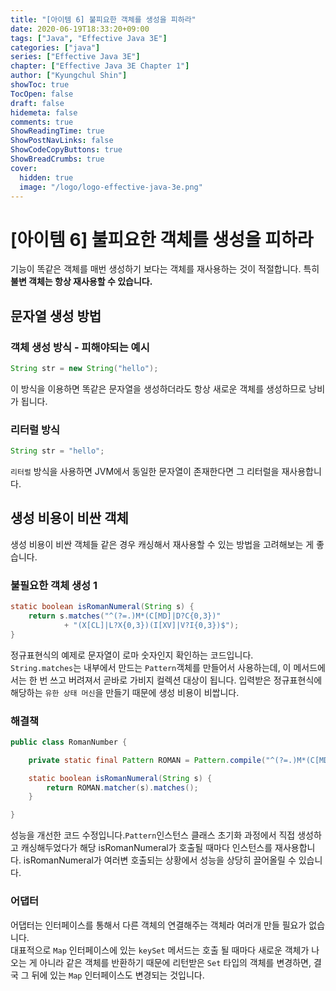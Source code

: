 ```yaml
---
title: "[아이템 6] 불피요한 객체를 생성을 피하라"
date: 2020-06-19T18:33:20+09:00
tags: ["Java", "Effective Java 3E"]
categories: ["java"]
series: ["Effective Java 3E"]
chapter: ["Effective Java 3E Chapter 1"]
author: ["Kyungchul Shin"]
showToc: true
TocOpen: false
draft: false
hidemeta: false
comments: true
ShowReadingTime: true
ShowPostNavLinks: false
ShowCodeCopyButtons: true
ShowBreadCrumbs: true
cover:
  hidden: true
  image: "/logo/logo-effective-java-3e.png"
---
```

# [아이템 6] 불피요한 객체를 생성을 피하라
기능이 똑같은 객체를 매번 생성하기 보다는 객체를 재사용하는 것이 적절합니다. 특히 **불변 객체는 항상 재사용할 수 있습니다.**

## **문자열 생성 방법**
### **객체 생성 방식 - 피해야되는 예시**
``` java
String str = new String("hello");
```
이 방식을 이용하면 똑같은 문자열을 생성하더라도 항상 새로운 객체를 생성하므로 낭비가 됩니다.
### **리터럴 방식**
``` java
String str = "hello";
```
`리터럴` 방식을 사용하면 JVM에서 동일한 문자열이 존재한다면 그 리터럴을 재사용합니다. 
      

## 생성 비용이 비싼 객체
생성 비용이 비싼 객체들 같은 경우 캐싱해서 재사용할 수 있는 방법을 고려해보는 게 좋습니다.

### **불필요한 객체 생성 1**
``` java
static boolean isRomanNumeral(String s) {
    return s.matches("^(?=.)M*(C[MD]|D?C{0,3})"
            + "(X[CL]|L?X{0,3})(I[XV]|V?I{0,3})$");
}
```
정규표현식의 예제로 문자열이 로마 숫자인지 확인하는 코드입니다.   
`String.matches`는 내부에서 만드는 `Pattern`객체를 만들어서 사용하는데, 이 메서드에서는 한 번 쓰고 버려져서 곧바로 가비지 컬렉션 대상이 됩니다. 입력받은 정규표현식에 해당하는 `유한 상태 머신`을 만들기 때문에 생성 비용이 비쌉니다.
### **해결책**
``` java
public class RomanNumber {

    private static final Pattern ROMAN = Pattern.compile("^(?=.)M*(C[MD]|D?C{0,3})(X[CL]|L?X{0,3})(I[XV]|V?I{0,3})$");

    static boolean isRomanNumeral(String s) {
        return ROMAN.matcher(s).matches();
    }

}
```
성능을 개선한 코드 수정입니다.`Pattern`인스턴스 클래스 초기화 과정에서 직접 생성하고 캐싱해두었다가 해당 isRomanNumeral가 호출될 때마다 인스턴스를 재사용합니다. isRomanNumeral가 여러변 호출되는 상황에서 성능을 상당히 끌어올릴 수 있습니다.

### **어댑터**
어댑터는 인터페이스를 통해서 다른 객체의 연결해주는 객체라 여러개 만들 필요가 없습니다.   
대표적으로 `Map` 인터페이스에 있는 `keySet` 메서드는 호출 될 때마다 새로운 객체가 나오는 게 아니라 같은 객체를 반환하기 때문에 리턴받은 `Set` 타입의 객체를 변경하면, 결국 그 뒤에 있는 `Map` 인터페이스도 변경되는 것입니다.
